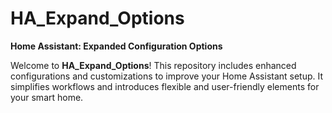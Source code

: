 # HA_Expand_Options

**Home Assistant: Expanded Configuration Options**

Welcome to **HA_Expand_Options**! This repository includes enhanced configurations and customizations to improve your Home Assistant setup. It simplifies workflows and introduces flexible and user-friendly elements for your smart home.
